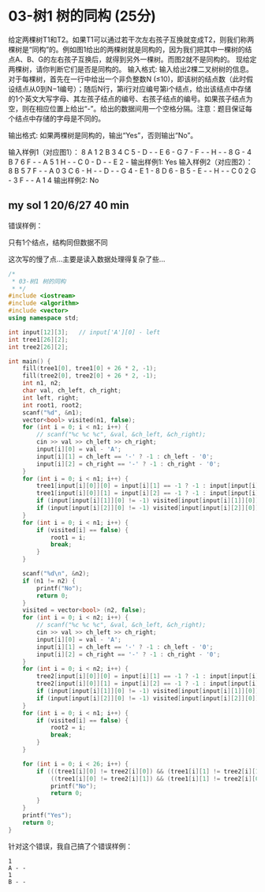 # 03-树1 树的同构 (25分)

给定两棵树T1和T2。如果T1可以通过若干次左右孩子互换就变成T2，则我们称两棵树是“同构”的。例如图1给出的两棵树就是同构的，因为我们把其中一棵树的结点A、B、G的左右孩子互换后，就得到另外一棵树。而图2就不是同构的。
现给定两棵树，请你判断它们是否是同构的。
输入格式:
输入给出2棵二叉树树的信息。对于每棵树，首先在一行中给出一个非负整数N (≤10)，即该树的结点数（此时假设结点从0到N−1编号）；随后N行，第i行对应编号第i个结点，给出该结点中存储的1个英文大写字母、其左孩子结点的编号、右孩子结点的编号。如果孩子结点为空，则在相应位置上给出“-”。给出的数据间用一个空格分隔。注意：题目保证每个结点中存储的字母是不同的。

输出格式:
如果两棵树是同构的，输出“Yes”，否则输出“No”。

输入样例1（对应图1）：
8
A 1 2
B 3 4
C 5 -
D - -
E 6 -
G 7 -
F - -
H - -
8
G - 4
B 7 6
F - -
A 5 1
H - -
C 0 -
D - -
E 2 -
输出样例1:
Yes
输入样例2（对应图2）：
8
B 5 7
F - -
A 0 3
C 6 -
H - -
D - -
G 4 -
E 1 -
8
D 6 -
B 5 -
E - -
H - -
C 0 2
G - 3
F - -
A 1 4
输出样例2:
No

## my sol 1     20/6/27     40 min

错误样例：

只有1个结点，结构同但数据不同

这次写的慢了点...主要是读入数据处理得复杂了些...

``` C++
/*
 * 03-树1 树的同构
 * */
#include <iostream>
#include <algorithm>
#include <vector>
using namespace std;

int input[12][3];   // input['A'][0] - left
int tree1[26][2];
int tree2[26][2];

int main() {
    fill(tree1[0], tree1[0] + 26 * 2, -1);
    fill(tree2[0], tree2[0] + 26 * 2, -1);
    int n1, n2;
    char val, ch_left, ch_right;
    int left, right;
    int root1, root2;
    scanf("%d", &n1);
    vector<bool> visited(n1, false);
    for (int i = 0; i < n1; i++) {
        // scanf("%c %c %c", &val, &ch_left, &ch_right);
        cin >> val >> ch_left >> ch_right;
        input[i][0] = val - 'A';
        input[i][1] = ch_left == '-' ? -1 : ch_left - '0';
        input[i][2] = ch_right == '-' ? -1 : ch_right - '0';
    }
    for (int i = 0; i < n1; i++) {
        tree1[input[i][0]][0] = input[i][1] == -1 ? -1 : input[input[i][1]][0];
        tree1[input[i][0]][1] = input[i][2] == -1 ? -1 : input[input[i][2]][0];
        if (input[input[i][1]][0] != -1) visited[input[input[i][1]][0]] = true;
        if (input[input[i][2]][0] != -1) visited[input[input[i][2]][0]] = true;
    }
    for (int i = 0; i < n1; i++) {
        if (visited[i] == false) {
            root1 = i;
            break;
        }
    }

    scanf("%d\n", &n2);
    if (n1 != n2) {
        printf("No");
        return 0;
    }
    visited = vector<bool> (n2, false);
    for (int i = 0; i < n2; i++) {
        // scanf("%c %c %c", &val, &ch_left, &ch_right);
        cin >> val >> ch_left >> ch_right;
        input[i][0] = val - 'A';
        input[i][1] = ch_left == '-' ? -1 : ch_left - '0';
        input[i][2] = ch_right == '-' ? -1 : ch_right - '0';
    }
    for (int i = 0; i < n2; i++) {
        tree2[input[i][0]][0] = input[i][1] == -1 ? -1 : input[input[i][1]][0];
        tree2[input[i][0]][1] = input[i][2] == -1 ? -1 : input[input[i][2]][0];
        if (input[input[i][1]][0] != -1) visited[input[input[i][1]][0]] = true;
        if (input[input[i][2]][0] != -1) visited[input[input[i][2]][0]] = true;
    }
    for (int i = 0; i < n1; i++) {
        if (visited[i] == false) {
            root2 = i;
            break;
        }
    }

    for (int i = 0; i < 26; i++) {
        if (((tree1[i][0] != tree2[i][0]) && (tree1[i][1] != tree2[i][1])) &&
            ((tree1[i][0] != tree2[i][1]) && (tree1[i][1] != tree2[i][0]))) {
            printf("No");
            return 0;
        }
    }
    printf("Yes");
    return 0;
}
```

针对这个错误，我自己搞了个错误样例：

```
1
A - -
1
B - -
```
